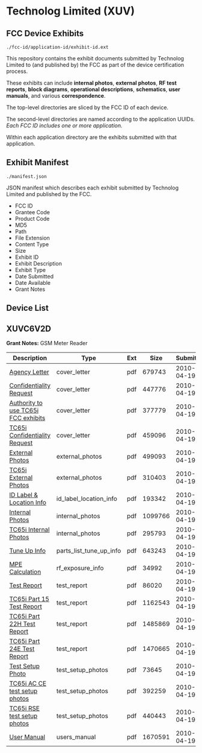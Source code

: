 # Technolog Limited (XUV)
## FCC Device Exhibits

```
./fcc-id/application-id/exhibit-id.ext
```

This repository contains the exhibit documents submitted by Technolog Limited to (and published by) the FCC as part of the device certification process.

These exhibits can include **internal photos**, **external photos**, **RF test reports**, **block diagrams**, **operational descriptions**, **schematics**, **user manuals**, and various **correspondence**.

The top-level directories are sliced by the FCC ID of each device.

The second-level directories are named according to the application UUIDs. *Each FCC ID includes one or more application.*

Within each application directory are the exhibits submitted with that application. 

## Exhibit Manifest

```
./manifest.json
```

JSON manifest which describes each exhibit submitted by Technolog Limited and published by the FCC.

- FCC ID
- Grantee Code
- Product Code
- MD5
- Path
- File Extension
- Content Type
- Size
- Exhibit ID
- Exhibit Description
- Exhibit Type
- Date Submitted
- Date Available
- Grant Notes

## Device List
## XUVC6V2D
**Grant Notes:** GSM Meter Reader

| Description | Type | Ext | Size | Submitted | Available |
| ----------- | ---- | --- | ---- | --------- | --------- |
| [Agency Letter](XUVC6V2D/838ea74374bae457194cc83f818b3816/1268756.pdf) | cover_letter | pdf | 679743 | 2010-04-19 | 2010-04-19 |
| [Confidentiality Request](XUVC6V2D/838ea74374bae457194cc83f818b3816/1268757.pdf) | cover_letter | pdf | 447776 | 2010-04-19 | 2010-04-19 |
| [Authority to use TC65i FCC exhibits](XUVC6V2D/838ea74374bae457194cc83f818b3816/1268783.pdf) | cover_letter | pdf | 377779 | 2010-04-19 | 2010-04-19 |
| [TC65i Confidentiality Request](XUVC6V2D/838ea74374bae457194cc83f818b3816/1268784.pdf) | cover_letter | pdf | 459096 | 2010-04-19 | 2010-04-19 |
| [External Photos](XUVC6V2D/838ea74374bae457194cc83f818b3816/1268744.pdf) | external_photos | pdf | 499093 | 2010-04-19 | 2010-04-19 |
| [TC65i External Photos](XUVC6V2D/838ea74374bae457194cc83f818b3816/1268772.pdf) | external_photos | pdf | 310403 | 2010-04-19 | 2010-04-19 |
| [ID Label & Location Info](XUVC6V2D/838ea74374bae457194cc83f818b3816/1268747.pdf) | id_label_location_info | pdf | 193342 | 2010-04-19 | 2010-04-19 |
| [Internal Photos](XUVC6V2D/838ea74374bae457194cc83f818b3816/1268748.pdf) | internal_photos | pdf | 1099766 | 2010-04-19 | 2010-04-19 |
| [TC65i Internal Photos](XUVC6V2D/838ea74374bae457194cc83f818b3816/1268773.pdf) | internal_photos | pdf | 295793 | 2010-04-19 | 2010-04-19 |
| [Tune Up Info](XUVC6V2D/838ea74374bae457194cc83f818b3816/1268750.pdf) | parts_list_tune_up_info | pdf | 643243 | 2010-04-19 | 2010-04-19 |
| [MPE Calculation](XUVC6V2D/838ea74374bae457194cc83f818b3816/1268770.pdf) | rf_exposure_info | pdf | 34992 | 2010-04-19 | 2010-04-19 |
| [Test Report](XUVC6V2D/838ea74374bae457194cc83f818b3816/1268753.pdf) | test_report | pdf | 86020 | 2010-04-19 | 2010-04-19 |
| [TC65i Part 15 Test Report](XUVC6V2D/838ea74374bae457194cc83f818b3816/1268778.pdf) | test_report | pdf | 1162543 | 2010-04-19 | 2010-04-19 |
| [TC65i Part 22H Test Report](XUVC6V2D/838ea74374bae457194cc83f818b3816/1268779.pdf) | test_report | pdf | 1485869 | 2010-04-19 | 2010-04-19 |
| [TC65i Part 24E Test Report](XUVC6V2D/838ea74374bae457194cc83f818b3816/1268780.pdf) | test_report | pdf | 1470665 | 2010-04-19 | 2010-04-19 |
| [Test Setup Photo](XUVC6V2D/838ea74374bae457194cc83f818b3816/1268754.pdf) | test_setup_photos | pdf | 73645 | 2010-04-19 | 2010-04-19 |
| [TC65i AC CE test setup photos](XUVC6V2D/838ea74374bae457194cc83f818b3816/1268781.pdf) | test_setup_photos | pdf | 392259 | 2010-04-19 | 2010-04-19 |
| [TC65i RSE test setup photos](XUVC6V2D/838ea74374bae457194cc83f818b3816/1268782.pdf) | test_setup_photos | pdf | 440443 | 2010-04-19 | 2010-04-19 |
| [User Manual](XUVC6V2D/838ea74374bae457194cc83f818b3816/1268755.pdf) | users_manual | pdf | 1670591 | 2010-04-19 | 2010-04-19 |
